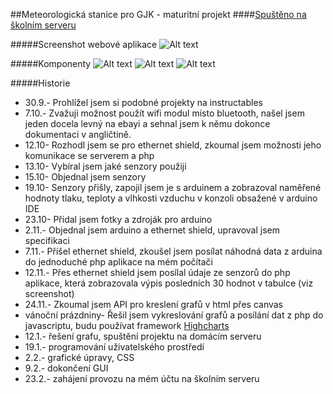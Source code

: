 
##Meteorologická stanice pro GJK - maturitní projekt
####[Spuštěno na školním serveru](http://195.113.84.161/~xlzij01/meteo/)

#####Screenshot webové aplikace
![Alt text](https://raw.githubusercontent.com/jardalzicar/meteo/master/pictures/Screen%20Shot%202015-02-22%20at%2017.10.50.png "Optional title")

#####Komponenty
![Alt text](https://raw.githubusercontent.com/jardalzicar/meteo/master/pictures/IMG_0740.JPG "Optional title")
![Alt text](https://raw.githubusercontent.com/jardalzicar/meteo/master/pictures/IMG_0759.JPG "Optional title")
![Alt text](https://raw.githubusercontent.com/jardalzicar/meteo/master/pictures/IMG_0773.JPG "Optional title")

#####Historie
- 30.9.- Prohlížel jsem si podobné projekty na instructables
- 7.10.- Zvažuji možnost použít wifi modul místo bluetooth, našel jsem jeden docela levný na ebayi a sehnal 
                  jsem k němu dokonce dokumentaci v angličtině.
- 12.10- Rozhodl jsem se pro ethernet shield, zkoumal jsem možnosti jeho komunikace se serverem a php
- 13.10- Vybíral jsem jaké senzory použiji
- 15.10- Objednal jsem senzory
- 19.10- Senzory přišly, zapojil jsem je s arduinem a zobrazoval naměřené hodnoty tlaku, teploty
                  a vlhkosti vzduchu v konzoli obsažené v arduino IDE
- 23.10- Přidal jsem fotky a zdroják pro arduino
- 2.11.- Objednal jsem arduino a ethernet shield, upravoval jsem specifikaci
- 7.11.- Přišel ethernet  shield, zkoušel jsem posílat náhodná data z arduina do jednoduché php
         aplikace na mém počítači
- 12.11.- Přes ethernet shield jsem posílal údaje ze senzorů do php aplikace, která zobrazovala
         výpis posledních 30 hodnot v tabulce (viz screenshot)
- 24.11.- Zkoumal jsem API pro kreslení grafů v html přes canvas 
- vánoční prázdniny- Řešil jsem vykreslování grafů a posílání dat z php do javascriptu, budu používat
  framework [Highcharts](http://www.highcharts.com)
- 12.1.- řešení grafu, spuštění projektu na domácím serveru
- 19.1.- programování uživatelského prostředí
- 2.2.- grafické úpravy, CSS
- 9.2.- dokončení GUI
- 23.2.- zahájení provozu na mém účtu na školním serveru

